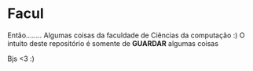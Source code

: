 # Facul
Então........ Algumas coisas da faculdade de Ciências da computação :) O intuito deste repositório é somente de **GUARDAR** algumas coisas

Bjs <3 :)
